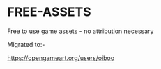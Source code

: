 # FREE-ASSETS
Free to use game assets -  no attribution necessary

Migrated to:-

https://opengameart.org/users/oiboo
